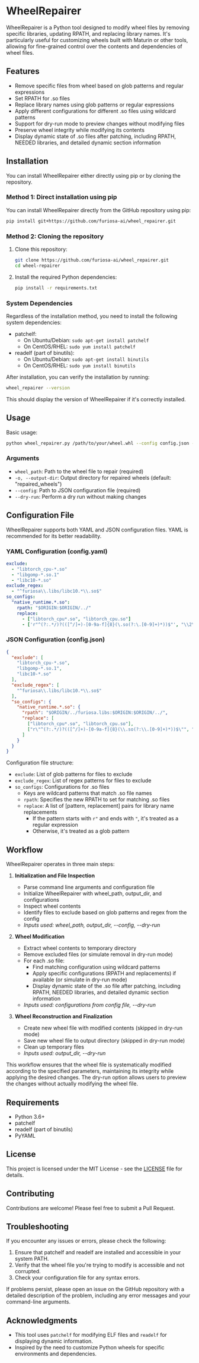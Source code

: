 # WheelRepairer

WheelRepairer is a Python tool designed to modify wheel files by removing specific libraries, updating RPATH, and replacing library names. It's particularly useful for customizing wheels built with Maturin or other tools, allowing for fine-grained control over the contents and dependencies of wheel files.

## Features

- Remove specific files from wheel based on glob patterns and regular expressions
- Set RPATH for .so files
- Replace library names using glob patterns or regular expressions
- Apply different configurations for different .so files using wildcard patterns
- Support for dry-run mode to preview changes without modifying files
- Preserve wheel integrity while modifying its contents
- Display dynamic state of .so files after patching, including RPATH, NEEDED libraries, and detailed dynamic section information
## Installation

You can install WheelRepairer either directly using pip or by cloning the repository.

### Method 1: Direct installation using pip

You can install WheelRepairer directly from the GitHub repository using pip:

```bash
pip install git+https://github.com/furiosa-ai/wheel_repairer.git
```

### Method 2: Cloning the repository

1. Clone this repository:
   ```bash
   git clone https://github.com/furiosa-ai/wheel_repairer.git
   cd wheel-repairer
   ```

2. Install the required Python dependencies:
   ```bash
   pip install -r requirements.txt
   ```

### System Dependencies

Regardless of the installation method, you need to install the following system dependencies:

- patchelf:
  - On Ubuntu/Debian: `sudo apt-get install patchelf`
  - On CentOS/RHEL: `sudo yum install patchelf`
- readelf (part of binutils):
  - On Ubuntu/Debian: `sudo apt-get install binutils`
  - On CentOS/RHEL: `sudo yum install binutils`

After installation, you can verify the installation by running:

```bash
wheel_repairer --version
```

This should display the version of WheelRepairer if it's correctly installed.

## Usage

Basic usage:

```bash
python wheel_repairer.py /path/to/your/wheel.whl --config config.json --dry-run
```

### Arguments

- `wheel_path`: Path to the wheel file to repair (required)
- `-o, --output-dir`: Output directory for repaired wheels (default: "repaired_wheels")
- `--config`: Path to JSON configuration file (required)
- `--dry-run`: Perform a dry run without making changes

## Configuration File

WheelRepairer supports both YAML and JSON configuration files. YAML is recommended for its better readability.

### YAML Configuration (config.yaml)

```yaml
exclude:
  - "libtorch_cpu-*.so"
  - "libgomp-*.so.1"
  - "libc10-*.so"
exclude_regex:
  - "^furiosa\\.libs/libc10.*\\.so$"
so_configs:
  "native_runtime.*.so":
    rpath: "$ORIGIN:$ORIGIN/../"
    replace:
      - ["libtorch_cpu*.so", "libtorch_cpu.so"]
      - ['r"^(?:.*/)?(([^/]+)-[0-9a-f]{8}(\.so(?:\.[0-9]+)*))$"', "\\2\\3"]
```

### JSON Configuration (config.json)

```json
{
  "exclude": [
    "libtorch_cpu-*.so",
    "libgomp-*.so.1",
    "libc10-*.so"
  ],
  "exclude_regex": [
    "^furiosa\\.libs/libc10.*\\.so$"
  ],
  "so_configs": {
    "native_runtime.*.so": {
      "rpath": "$ORIGIN/../furiosa.libs:$ORIGIN:$ORIGIN/../",
      "replace": [
        ["libtorch_cpu*.so", "libtorch_cpu.so"],
        ["r\"^(?:.*/)?(([^/]+)-[0-9a-f]{8}(\\.so(?:\\.[0-9]+)*))$\"", "(\\2\\3)"]
      ]
    }
  }
}
```

Configuration file structure:

- `exclude`: List of glob patterns for files to exclude
- `exclude_regex`: List of regex patterns for files to exclude
- `so_configs`: Configurations for .so files
  - Keys are wildcard patterns that match .so file names
  - `rpath`: Specifies the new RPATH to set for matching .so files
  - `replace`: A list of [pattern, replacement] pairs for library name replacements
    - If the pattern starts with `r"` and ends with `"`, it's treated as a regular expression
    - Otherwise, it's treated as a glob pattern

## Workflow

WheelRepairer operates in three main steps:

1. **Initialization and File Inspection**
   - Parse command line arguments and configuration file
   - Initialize WheelRepairer with wheel_path, output_dir, and configurations
   - Inspect wheel contents
   - Identify files to exclude based on glob patterns and regex from the config
   - *Inputs used: wheel_path, output_dir, --config, --dry-run*

2. **Wheel Modification**
   - Extract wheel contents to temporary directory
   - Remove excluded files (or simulate removal in dry-run mode)
   - For each .so file:
     - Find matching configuration using wildcard patterns
     - Apply specific configurations (RPATH and replacements) if available (or simulate in dry-run mode)
     - Display dynamic state of the .so file after patching, including RPATH, NEEDED libraries, and detailed dynamic section information
   - *Inputs used: configurations from config file, --dry-run*

3. **Wheel Reconstruction and Finalization**
   - Create new wheel file with modified contents (skipped in dry-run mode)
   - Save new wheel file to output directory (skipped in dry-run mode)
   - Clean up temporary files
   - *Inputs used: output_dir, --dry-run*

This workflow ensures that the wheel file is systematically modified according to the specified parameters, maintaining its integrity while applying the desired changes. The dry-run option allows users to preview the changes without actually modifying the wheel file.

## Requirements

- Python 3.6+
- patchelf
- readelf (part of binutils)
- PyYAML

## License

This project is licensed under the MIT License - see the [LICENSE](LICENSE) file for details.

## Contributing

Contributions are welcome! Please feel free to submit a Pull Request.

## Troubleshooting

If you encounter any issues or errors, please check the following:

1. Ensure that patchelf and readelf are installed and accessible in your system PATH.
2. Verify that the wheel file you're trying to modify is accessible and not corrupted.
3. Check your configuration file for any syntax errors.

If problems persist, please open an issue on the GitHub repository with a detailed description of the problem, including any error messages and your command-line arguments.

## Acknowledgments

- This tool uses `patchelf` for modifying ELF files and `readelf` for displaying dynamic information.
- Inspired by the need to customize Python wheels for specific environments and dependencies.